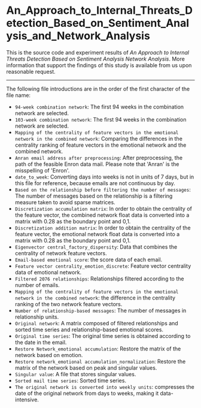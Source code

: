 # An_Approach_to_Internal_Threats_Detection_Based_on_Sentiment_Analysis_and_Network_Analysis
This is the source code and experiment results of *An Approach to Internal Threats Detection Based on Sentiment Analysis Network Analysis*. More information that support the findings of this study is available from us upon reasonable request.<br>

---

The following file introductions are in the order of the first character of the file name:<br>
- `94-week combination network`: The first 94 weeks in the combination network are selected.<br>
- `103-week combination network`: The first 94 weeks in the combination network are selected.<br>
- `Mapping of the centrality of feature vectors in the emotional network in the combined network`: Comparing the differences in the centrality ranking of feature vectors in the emotional network and the combined network.<br>
- `Anran email address after preprocessing`: After preprocessing, the path of the feasible Enron data mail. Please note that 'Anran' is the misspelling of 'Enron'.<br>
- `date_to_week`: Converting days into weeks is not in units of 7 days, but in this file for reference, because emails are not continuous by day.<br>
- `Based on the relationship before filtering the number of messages`: The number of messages based on the relationship is a filtering measure taken to avoid sparse matrices.<br>
- `Discretization accumulation matrix`: In order to obtain the centrality of the feature vector, the combined network float data is converted into a matrix with 0.28 as the boundary point and 0,1.<br>
- `Discretization addition matrix`: In order to obtain the centrality of the feature vector, the emotional network float data is converted into a matrix with 0.28 as the boundary point and 0,1.<br>
- `Eigenvector central_factory_dispersity`: Data that combines the centrality of network feature vectors.<br>
- `Email-based emotional score`: the score data of each email.<br>
- `Feature vector centrality_emotion_discrete`: Feature vector centrality data of emotional network.<br>
- `Filtered 2076 relationships`: Relationships filtered according to the number of emails.<br>
- `Mapping of the centrality of feature vectors in the emotional network in the combined network`: the difference in the centrality ranking of the two network feature vectors.<br>
- `Number of relationship-based messages`: The number of messages in relationship units.<br>
- `Original network`: A matrix composed of filtered relationships and sorted time series and relationship-based emotional scores.<br>
- `Original time series`: The original time series is obtained according to the date in the email.<br>
- `Restore Network_emotional accumulation`: Restore the matrix of the network based on emotion.<br>
- `Restore network_emotional accumulation_normalization`: Restore the matrix of the network based on peak and singular values.<br>
- `Singular value`: A file that stores singular values.<br>
- `Sorted mail time series`: Sorted time series.<br>
- `The original network is converted into weekly units`: compresses the date of the original network from days to weeks, making it data-intensive.<br>
